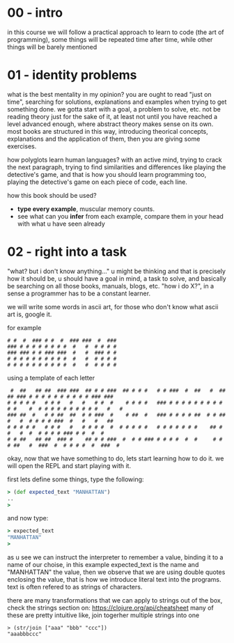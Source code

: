 00 - intro
==

in this course we will follow a practical approach to learn to code (the art of programming),
some things will be repeated time after time, while other things will be barely mentioned


01 - identity problems
==

what is the best mentality in my opinion? you are ought to read "just on time", searching for solutions, explanations and examples when trying to get something done.
we gotta start with a goal, a problem to solve, etc. not be reading theory just for the sake of it, at least not until you have reached a level advanced enough, where abstract theory makes sense on its own.
most books are structured in this way, introducing theorical concepts, explanations and the application of them, then you are giving some exercises.

how polyglots learn human languages? with an active mind, trying to crack the next paragraph, trying to find similarities and differences like playing the detective's game, and that is how you should learn programming too, playing the detective's game on each piece of code, each line.

how this book should be used?
- **type every example**, muscular memory counts.
- see what can you **infer** from each example, compare them in your head with what u have seen already

02 - right into a task
==

"what? but i don't know anything..." u might be thinking
and that is precisely how it should be, u should have a goal in mind, a task to solve, and basically be searching on all those books, manuals, blogs, etc. "how i do X?", in a sense a programmer has to be a constant learner.

we will write some words in ascii art, for those who don't know what ascii art is, google it.

for example
```
# #  #  ### # #  #  ### ###  #  ###  
### # # # # # # # #  #   #  # # # #  
### ### # # ### ###  #   #  ### # #  
# # # # # # # # # #  #   #  # # # #  
# # # # # # # # # #  #   #  # # # # 
```

using a template of each letter
```
 #  ##   ## ##  ### ###  ## # # ###  ## # # #   # # ###  #  ##   #  ##   ## ### # # # # # # # # # # ### ### 
# # # # #   # # #   #   #   # #  #    # # # #   ### # # # # # # # # # # #    #  # # # # # # # # # #   #   # 
### ##  #   # # ##  ##  # # ###  #    # ##  #   ### # # # # ##  # # ##   #   #  # # # # ###  #   #   #   ## 
# # # # #   # # #   #   # # # #  #  # # # # #   # # # # # # #    ## # #   #  #  # # # # ### # #  #  #       
# # ##   ## ##  ### #    ## # # ###  #  # # ### # # # #  #  #     # # # ##   #  ###  #  # # # #  #  ###  #  
```

okay, now that we have something to do, lets start learning how to do it. 
we will open the REPL and start playing with it.

first lets define some things, type the following:
```clojure
> (def expected_text "MANHATTAN")
..
>
```

and now type:
```clojure
> expected_text
"MANHATTAN"
> 
```

as u see we can instruct the interpreter to remember a value, binding it to a name of our choise, in this example expected\_text is the name and "MANHATTAN" the value, then we observe that we are using double quotes enclosing the value, that is how we introduce literal text into the programs. text is often refered to as strings of characters.

there are many transformations that we can apply to strings out of the box, check the strings section on: https://clojure.org/api/cheatsheet many of these are pretty intuitive like, join togerher multiple strings into one

```
> (str/join ["aaa" "bbb" "ccc"])
"aaabbbccc"
```



